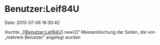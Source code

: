 Benutzer:Leif84U
================

Date: 2013-07-06 16:30:42

löschte
„\[\[[Benutzer:Leif84U](http://www.yacy-websuche.de/wiki/index.php?title=Benutzer:Leif84U&action=edit&redlink=1 "Benutzer:Leif84U (Seite nicht vorhanden)"){.new}\]\]"
Massenlöschung der Seiten, die von „mehrere Benutzer" angelegt wurden

